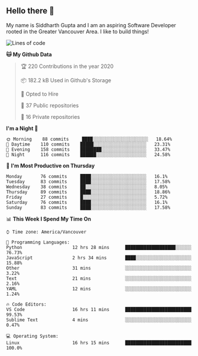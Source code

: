 ## Hello there :wave:

My name is Siddharth Gupta and I am an aspiring Software Developer rooted in the Greater Vancouver Area. I like to build things!

<!-- ![gif](https://github.com/siddg97/siddg97/blob/master/dino.gif) -->

<!--START_SECTION:waka-->
![Lines of code](https://img.shields.io/badge/From%20Hello%20World%20I%27ve%20Written-11.4%20million%20Lines%20of%20code-blue)

**🐱 My Github Data** 

> 🏆 220 Contributions in the year 2020
 > 
> 📦 182.2 kB Used in Github's Storage 
 > 
> 💼 Opted to Hire
 > 
> 📜 37 Public repositories
 > 
> 🔑 16 Private repositories 

**I'm a Night 🦉** 

```text
🌞 Morning    88 commits     ████░░░░░░░░░░░░░░░░░░░░░   18.64% 
🌆 Daytime    110 commits    █████░░░░░░░░░░░░░░░░░░░░   23.31% 
🌃 Evening    158 commits    ████████░░░░░░░░░░░░░░░░░   33.47% 
🌙 Night      116 commits    ██████░░░░░░░░░░░░░░░░░░░   24.58%

```
📅 **I'm Most Productive on Thursday** 

```text
Monday       76 commits     ████░░░░░░░░░░░░░░░░░░░░░   16.1% 
Tuesday      83 commits     ████░░░░░░░░░░░░░░░░░░░░░   17.58% 
Wednesday    38 commits     ██░░░░░░░░░░░░░░░░░░░░░░░   8.05% 
Thursday     89 commits     ████░░░░░░░░░░░░░░░░░░░░░   18.86% 
Friday       27 commits     █░░░░░░░░░░░░░░░░░░░░░░░░   5.72% 
Saturday     76 commits     ████░░░░░░░░░░░░░░░░░░░░░   16.1% 
Sunday       83 commits     ████░░░░░░░░░░░░░░░░░░░░░   17.58%

```


📊 **This Week I Spend My Time On** 

```text
⌚︎ Time zone: America/Vancouver

💬 Programming Languages: 
Python                   12 hrs 28 mins      ███████████████████░░░░░░   76.73% 
JavaScript               2 hrs 34 mins       ████░░░░░░░░░░░░░░░░░░░░░   15.88% 
Other                    31 mins             ░░░░░░░░░░░░░░░░░░░░░░░░░   3.22% 
Text                     21 mins             ░░░░░░░░░░░░░░░░░░░░░░░░░   2.16% 
YAML                     12 mins             ░░░░░░░░░░░░░░░░░░░░░░░░░   1.24%

🔥 Code Editors: 
VS Code                  16 hrs 11 mins      █████████████████████████   99.53% 
Sublime Text             4 mins              ░░░░░░░░░░░░░░░░░░░░░░░░░   0.47%

💻 Operating System: 
Linux                    16 hrs 15 mins      █████████████████████████   100.0%

```


<!--END_SECTION:waka-->



